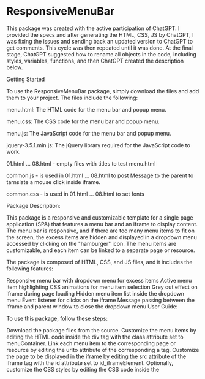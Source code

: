 # ResponsiveMenuBar

This package was created with the active participation of ChatGPT. I provided the specs and after generating the HTML, CSS, JS by ChatGPT, I was fixing the issues and sending back an updated version to ChatGPT to get comments. This cycle was then repeated until it was done. At the final stage, ChatGPT suggested how to rename all objects in the code, including styles, variables, functions, and then ChatGPT created the description below. 


Getting Started


To use the ResponsiveMenuBar package, simply download the files and add them to your project. The files include the following:

menu.html: The HTML code for the menu bar and popup menu.

menu.css: The CSS code for the menu bar and popup menu.

menu.js: The JavaScript code for the menu bar and popup menu.

jquery-3.5.1.min.js: The jQuery library required for the JavaScript code to work.

01.html ... 08.html  - empty files with titles to test menu.html

common.js - is used in 01.html ... 08.html to post Message to the parent to tarnslate a mouse click inside iframe.

common.css - is used in 01.html ... 08.html to set fonts




Package Description:

This package is a responsive and customizable template for a single page application (SPA) that features a menu bar and an iframe to display content. The menu bar is responsive, and if there are too many menu items to fit on the screen, the excess items are hidden and displayed in a dropdown menu accessed by clicking on the "hamburger" icon. The menu items are customizable, and each item can be linked to a separate page or resource.

The package is composed of HTML, CSS, and JS files, and it includes the following features:

Responsive menu bar with dropdown menu for excess items
Active menu item highlighting
CSS animations for menu item selection
Grey out effect on iframe during page loading
Hidden menu item list inside the dropdown menu
Event listener for clicks on the iframe
Message passing between the iframe and parent window to close the dropdown menu
User Guide:

To use this package, follow these steps:

Download the package files from the source.
Customize the menu items by editing the HTML code inside the div tag with the class attribute set to menuContainer.
Link each menu item to the corresponding page or resource by editing the urlto attribute of the corresponding a tag.
Customize the page to be displayed in the iframe by editing the src attribute of the iframe tag with the id attribute set to id_iframeElement.
Optionally, customize the CSS styles by editing the CSS code inside the <style> tag in the head of the HTML file.
Optionally, customize the JS functions by editing the JS code in the corresponding .js files.
Host the HTML file and the associated files on a web server or locally on a computer, and access the HTML file in a web browser.
To add new menu items, follow these steps:

Add a new a tag inside the div tag with the class attribute set to menuContainer.
Set the href attribute of the new a tag to # to prevent the browser from navigating to a new page.
Set the urlto attribute of the new a tag to the URL or resource to be linked to the new menu item.
Set the text content of the new a tag to the label to be displayed for the new menu item.
Optionally, customize the CSS styles of the new menu item by editing the CSS code inside the <style> tag in the head of the HTML file.
To remove menu items, simply delete the corresponding a tag from the div tag with the class attribute set to menuContainer.

To customize the styles, edit the CSS code inside the <style> tag in the head of the HTML file. You can change the font family, font size, background color, and other visual aspects of the menu bar and the iframe.

To customize the JS functions, edit the JS code in the corresponding .js files. You can add new functionality, modify existing functionality, or remove functionality as needed.

Overall, this package provides a flexible and customizable template for a single page application with a menu bar and an iframe to display content. It can be easily customized to fit different use cases and requirements.


Customization.

The ResponsiveMenuBar package is highly customizable. You can change the colors, fonts, and other styles in the CSS code to match your website's design. You can also add or remove links from the menu bar by editing the HTML code.

If you want to modify the JavaScript code, make sure to have a good understanding of JavaScript before doing so. The code is heavily commented, but it can be complex for beginners.


Contributing.

If you find any issues or have suggestions for improvement, feel free to create an issue or pull request on GitHub. Contributions are always welcome!


License. 

The ResponsiveMenuBar package is released under the MIT License. Feel free to use it in your projects, commercial or non-commercial. Attribution is not required, but appreciated.

